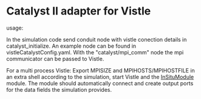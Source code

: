 Catalyst II adapter for Vistle
=====================================

usage:

In the simulation code send conduit node with vistle conection details in catalyst_initialize.
An example node can be found in vistleCatalystConfig.yaml.
With the "catalyst/mpi_comm" node the mpi communicator can be passed to Vistle.

For a multi process Vistle:
Export MPISIZE and MPIHOSTS/MPIHOSTFILE in an extra shell according to the simulation,
start Vistle and the [InSituModule]() module. The module should automatically connect and create output ports for the data fields the simulation provides.
